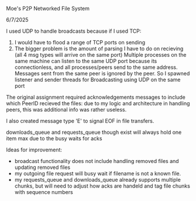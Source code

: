 Moe's P2P Networked File System












6/7/2025

I used UDP to handle broadcasts because if I used TCP:
1. I would have to flood a range of TCP ports on sending
2. The bigger problem is the amount of parsing I have to do on recieving (all 4 msg types will arrive on the same port)
Multiple processes on the same machine can listen to the same UDP port because its connectionless, and all processes/peers send to the same address. Messages sent from the same peer is ignored by the peer.
So I spawned listener and sender threads for Broadcasting using UDP on the same port

The original assignment required acknowledgements messages to include which PeerID recieved the files: due to my logic and architecture in handling peers, this was additional info was rather useless.

I also created message type 'E' to signal EOF in file transfers.

downloads_queue and requests_queue though exist will always hold one item max due to the busy waits for acks


Ideas for improvement:
 - broadcast functionality does not include handling removed files and updating removed files
 - my outgoing file request will busy wait if filename is not a known file.
 - my requests_queue and downloads_queue already supports multiple chunks, but will need to 
    adjust how acks are handeld and tag file chunks with sequence numbers